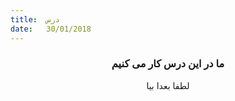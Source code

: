 ```yaml
---
title:  درس
date:   30/01/2018
---
```


### <center>ما در این درس کار می کنیم</center>
<center>لطفا بعدا بیا</center>